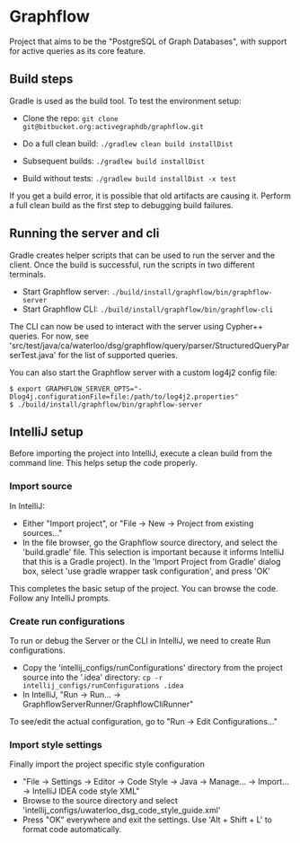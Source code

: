 Graphflow
=========

Project that aims to be the "PostgreSQL of Graph Databases", with support for
active queries as its core feature.

## Build steps

Gradle is used as the build tool. To test the environment setup:

* Clone the repo: `git clone git@bitbucket.org:activegraphdb/graphflow.git`
* Do a full clean build: `./gradlew clean build installDist`

* Subsequent builds: `./gradlew build installDist`
* Build without tests: `./gradlew build installDist -x test`

If you get a build error, it is possible that old artifacts are causing it.
Perform a full clean build as the first step to debugging build failures.

## Running the server and cli

Gradle creates helper scripts that can be used to run the server and the client.
Once the build is successful, run the scripts in two different terminals.

* Start Graphflow server:
  `./build/install/graphflow/bin/graphflow-server`
* Start Graphflow CLI:
  `./build/install/graphflow/bin/graphflow-cli`

The CLI can now be used to interact with the server using Cypher++ queries.
For now, see 'src/test/java/ca/waterloo/dsg/graphflow/query/parser/StructuredQueryParserTest.java'
for the list of supported queries.

You can also start the Graphflow server with a custom log4j2 config file:
  ```
  $ export GRAPHFLOW_SERVER_OPTS="-Dlog4j.configurationFile=file:/path/to/log4j2.properties"
  $ ./build/install/graphflow/bin/graphflow-server
  ```

## IntelliJ setup

Before importing the project into IntelliJ, execute a clean build from the
command line. This helps setup the code properly.

### Import source

In IntelliJ:

* Either "Import project", or "File -> New -> Project from existing sources..."
* In the file browser, go the Graphflow source directory, and select the
'build.gradle' file. This selection is important because it informs IntelliJ that
this is a Gradle project). In the 'Import Project from Gradle' dialog box, select
'use gradle wrapper task configuration', and press 'OK'

This completes the basic setup of the project. You can browse the code. Follow
any IntelliJ prompts.

### Create run configurations

To run or debug the Server or the CLI in IntelliJ, we need to create Run
configurations.

* Copy the 'intellij_configs/runConfigurations' directory from the project source
into the '.idea' directory: `cp -r intellij_configs/runConfigurations .idea`
* In IntelliJ, "Run -> Run... -> GraphflowServerRunner/GraphflowCliRunner"

To see/edit the actual configuration, go to "Run -> Edit Configurations..."

### Import style settings

Finally import the project specific style configuration

* "File -> Settings -> Editor -> Code Style -> Java -> Manage... -> Import... -> IntelliJ IDEA code style XML"
* Browse to the source directory and select 'intellij_configs/uwaterloo_dsg_code_style_guide.xml'
* Press "OK" everywhere and exit the settings. Use 'Alt + Shift + L' to format code automatically.
